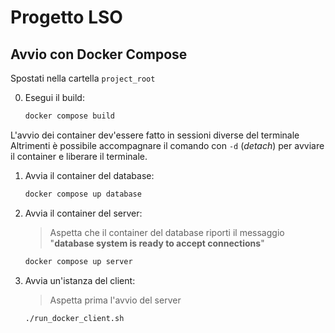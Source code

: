 # Progetto LSO
## Avvio con Docker Compose
Spostati nella cartella `project_root`

0. Esegui il build:
    ```sh
    docker compose build
    ```

L'avvio dei container dev'essere fatto in sessioni diverse del terminale<br/>
Altrimenti è possibile accompagnare il comando con `-d` (*detach*) per avviare il container e liberare il terminale.

1. Avvia il container del database:
    ```sh
    docker compose up database
    ```

1. Avvia il container del server:

    > Aspetta che il container del database riporti il messaggio "**database system is ready to accept connections**"
    ```sh
    docker compose up server
    ```

1. Avvia un'istanza del client:

    > Aspetta prima l'avvio del server

    ```sh
    ./run_docker_client.sh
    ```
